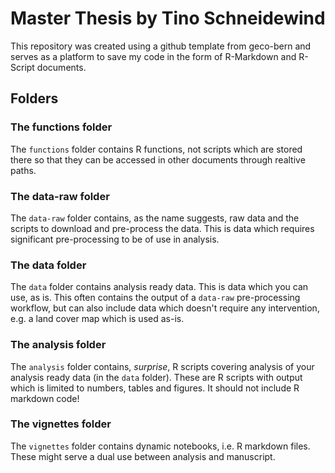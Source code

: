 # Master Thesis by Tino Schneidewind

This repository was created using a github template from geco-bern and serves as a platform 
to save my code in the form of R-Markdown and R-Script documents.

## Folders


### The functions folder

The `functions` folder contains R functions, not scripts which are stored there so that they can be accessed
in other documents through realtive paths. 

### The data-raw folder

The `data-raw` folder contains, as the name suggests, raw data and the scripts
to download and pre-process the data. This is data which requires significant
pre-processing to be of use in analysis.

### The data folder

The `data` folder contains analysis ready data. This is data which you can use,
as is. This often contains the output of a `data-raw` pre-processing workflow,
but can also include data which doesn't require any intervention, e.g. a land
cover map which is used as-is. 

### The analysis folder

The `analysis` folder contains, *surprise*, R scripts covering analysis of your
analysis ready data (in the `data` folder). These are R scripts with output
which is limited to numbers, tables and figures. It should not include R
markdown code!

### The vignettes folder

The `vignettes` folder contains dynamic notebooks, i.e. R markdown files. These
might serve a dual use between analysis and manuscript. 
